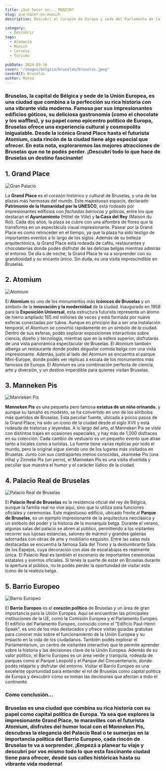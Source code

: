 ```yaml
---
title: ¿Qué hacer en... MUNICH?
slug: que-hacer-en-munich
description: Descubrí el Corazón de Europa y sede del Parlamento de la Unión Europea.

category:
  - Descubrir
tags:
  - Alemania
  - Munich
  - Cerveza
  - Turismo

pubDate: 2024-09-16
cover: "/images/belgica/bruselas/bruselas.jpeg"
coverAlt: Bruselas
author: Mateo 
---
```


### **Bruselas**, la capital de Bélgica y sede de la Unión Europea, es una ciudad que combina a la perfección su **rica historia** con una vibrante **vida moderna**. Famosa por sus impresionantes **edificios góticos**, su deliciosa **gastronomía** (como el chocolate y los waffles), y su papel como **epicentro político de Europa**, Bruselas ofrece una experiencia cultural y cosmopolita inigualable. Desde la icónica Grand Place hasta el futurista Atomium, cada rincón de la ciudad tiene algo especial que ofrecer. En esta nota, exploraremos las mejores atracciones de Bruselas que no te podés perder. ¡Descubrí todo lo que hace de Bruselas un destino fascinante!

## 1. Grand Place 
<img src="/images/belgica/bruselas/grand-palace.jpg" alt="Gran Palacio">

La **Grand Place** es el corazón histórico y cultural de Bruselas, y una de las plazas más hermosas del mundo. Este majestuoso espacio, declarado **Patrimonio de la Humanidad por la UNESCO**, está rodeado por impresionantes edificios con *fachadas barrocas y góticas*, entre los que destacan el **Ayuntamiento** (Hôtel de Ville) y **la Casa del Rey** (Maison du Roi). Cada dos años, la plaza se cubre con una alfombra de flores que la transforma en un espectáculo visual impresionante. Pasear por la Grand Place es como retroceder en el tiempo, ya que la plaza ha sido testigo de importantes eventos a lo largo de los siglos. Además de su belleza arquitectónica, la Grand Place está rodeada de cafés, restaurantes y chocolaterías donde podés disfrutar de las delicias belgas mientras admirás el entorno. De día o de noche, la Grand Place te va a sorprender con su grandiosidad y su encanto único. Sin duda, es una visita imprescindible en Bruselas.

## 2. Atomium 
<img src="/images/belgica/bruselas/Atomium_Style.html.jpg" alt="Atomium">

El **Atomium** es uno de los monumentos más **icónicos de Bruselas** y un símbolo de la **innovación y la modernidad** de la ciudad. Inaugurado en 1958 para la **Exposición Universal**, esta estructura futurista representa un átomo de hierro ampliado 165 mil millones de veces y está formada por nueve esferas conectadas por tubos. Aunque en principio iba a ser una instalación temporal, el Atomium se convirtió rápidamente en un símbolo de la ciudad. Dentro de sus esferas, podés explorar exposiciones interactivas sobre ciencia, diseño y tecnología, mientras que en la esfera superior, disfrutarás de una vista panorámica espectacular de Bruselas. El Atomium también alberga un restaurante donde podés degustar comida belga con una vista impresionante. Además, justo al lado del Atomium se encuentra el parque Mini-Europe, donde podés ver réplicas a escala de los monumentos más famosos de Europa. El Atomium es una combinación perfecta de ciencia, arte y diversión, y un destino imperdible para quienes visitan Bruselas.

## 3. Manneken Pis 
<img src="/images/belgica/bruselas/manneken-pis.webp" alt="Manneken Pis">

**Manneken Pis** es una pequeña pero famosa **estatua de un niño orinando**, y aunque su tamaño es modesto, se ha convertido en uno de los símbolos más queridos de Bruselas. Esta peculiar fuente, ubicada a pocos pasos de la Grand Place, ha sido un ícono de la ciudad desde el siglo XVII y está rodeada de historias y leyendas. A lo largo del año, el Manneken Pis se viste con distintos trajes en ocasiones especiales, y hay más de 1,000 disfraces en su colección. Cada cambio de vestuario es un pequeño evento que atrae tanto a locales como a turistas. La fuente tiene varias réplicas por todo el mundo, pero la original sigue siendo uno de los lugares más visitados en Bruselas. Junto con sus contrapartes menos conocidas, Jeanneke Pis (una niña) y Zinneke Pis (un perro), el Manneken Pis es una visita divertida y peculiar que muestra el humor y el carácter lúdico de la ciudad.

## 4. Palacio Real de Bruselas 
<img src="/images/belgica/bruselas/palacio-real-bruselas.jpeg" alt="Palacio Real de Bruselas ">

El **Palacio Real de Bruselas** es la residencia oficial del rey de Bélgica, aunque la familia real no vive aquí, sino que lo utiliza para funciones oficiales y ceremonias. Este majestuoso edificio, ubicado frente al **Parque de Bruselas**, es un ejemplo impresionante de la arquitectura neoclásica y un símbolo del poder y la historia de la monarquía belga. Durante el verano, algunas salas del palacio se abren al público, permitiendo a los visitantes recorrer sus lujosas estancias, salones de mármol y grandes galerías adornadas con obras de arte y mobiliario exquisito. Entre las salas más destacadas se encuentra la famosa Sala del Trono y la deslumbrante Sala de los Espejos, cuya decoración con alas de escarabajos es realmente única. El Palacio Real es también el escenario de importantes ceremonias estatales y eventos oficiales. Si tenés la suerte de estar en Bruselas durante la apertura al público, no te podés perder la oportunidad de visitar este ícono de la realeza belga.

## 5. Barrio Europeo 
<img src="/images/belgica/bruselas/barrio-europeo.jpeg" alt="Barrio Europeo">

El **Barrio Europeo** es el **corazón político** de Bruselas y un área de gran importancia para la Unión Europea. Aquí se encuentran las principales instituciones de la UE, como la Comisión Europea y el Parlamento Europeo. El edificio del Parlamento Europeo, conocido como el "Edificio Paul-Henri Spaak", es uno de los más destacados y ofrece visitas guiadas gratuitas para conocer más sobre el funcionamiento de la Unión Europea y su impacto en la vida de los ciudadanos. También podés explorar el Parlamentarium, un centro de visitantes interactivo que te permite aprender sobre la historia y las decisiones clave de la Unión Europea. Además de su valor político, el Barrio Europeo es un área verde y tranquila, rodeada de parques como el Parque Leopold y el Parque del Cincuentenario, donde podés relajarte y disfrutar del entorno. Visitar el Barrio Europeo es una excelente oportunidad para entender el rol de Bruselas como capital política de Europa y descubrir cómo se toman las decisiones que afectan a todo el continente.

### Como conclusión... 

### Bruselas es una ciudad que combina su rica historia con su papel como capital política de Europa. Ya sea que explores la impresionante Grand Place, te maravilles con el futurista Atomium, disfrutes del humor local con el Manneken Pis, descubras la elegancia del Palacio Real o te sumerjas en la importancia política del Barrio Europeo, cada rincón de Bruselas te va a sorprender. ¡Empezá a planear tu viaje y descubrí por vos mismo todo lo que esta fascinante ciudad tiene para ofrecer, desde sus calles históricas hasta su vibrante vida moderna!


